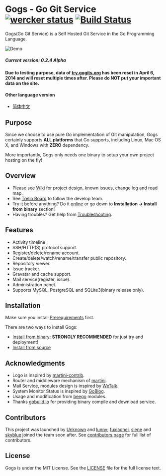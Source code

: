 Gogs - Go Git Service [![wercker status](https://app.wercker.com/status/ad0bdb0bc450ac6f09bc56b9640a50aa/s/ "wercker status")](https://app.wercker.com/project/bykey/ad0bdb0bc450ac6f09bc56b9640a50aa) [![Build Status](https://drone.io/github.com/gogits/gogs/status.png)](https://drone.io/github.com/gogits/gogs/latest)
=====================

Gogs(Go Git Service) is a Self Hosted Git Service in the Go Programming Language.

![Demo](http://gowalker.org/public/gogs_demo.gif)

##### Current version: 0.2.4 Alpha

#### Due to testing purpose, data of [try.gogits.org](http://try.gogits.org) has been reset in April 6, 2014 and will reset multiple times after. Please do NOT put your important data on the site.

#### Other language version

- [简体中文](README_ZH.md)

## Purpose

Since we choose to use pure Go implementation of Git manipulation, Gogs certainly supports **ALL platforms**  that Go supports, including Linux, Mac OS X, and Windows with **ZERO** dependency. 

More importantly, Gogs only needs one binary to setup your own project hosting on the fly!

## Overview

- Please see [Wiki](https://github.com/gogits/gogs/wiki) for project design, known issues, change log and road map.
- See [Trello Board](https://trello.com/b/uxAoeLUl/gogs-go-git-service) to follow the develop team.
- Try it before anything? Do it [online](http://try.gogits.org/Unknown/gogs) or go down to **Installation -> Install from binary** section!
- Having troubles? Get help from [Troubleshooting](https://github.com/gogits/gogs/wiki/Troubleshooting).

## Features

- Activity timeline
- SSH/HTTP(S) protocol support.
- Register/delete/rename account.
- Create/delete/watch/rename/transfer public repository.
- Repository viewer.
- Issue tracker.
- Gravatar and cache support.
- Mail service(register, issue).
- Administration panel.
- Supports MySQL, PostgreSQL and SQLite3(binary release only).

## Installation

Make sure you install [Prerequirements](https://github.com/gogits/gogs/wiki/Prerequirements) first.

There are two ways to install Gogs:

- [Install from binary](https://github.com/gogits/gogs/wiki/Install-from-binary): **STRONGLY RECOMMENDED** for just try and deployment!
- [Install from source](https://github.com/gogits/gogs/wiki/Install-from-source)

## Acknowledgments

- Logo is inspired by [martini-contrib](https://github.com/martini-contrib).
- Router and middleware mechanism of [martini](http://martini.codegangsta.io/).
- Mail Service, modules design is inspired by [WeTalk](https://github.com/beego/wetalk).
- System Monitor Status is inspired by [GoBlog](https://github.com/fuxiaohei/goblog).
- Usage and modification from [beego](http://beego.me) modules.
- Thanks [gobuild.io](http://gobuild.io) for providing binary compile and download service.

## Contributors

This project was launched by [Unknown](https://github.com/Unknwon) and [lunny](https://github.com/lunny); [fuxiaohei](https://github.com/fuxiaohei), [slene](https://github.com/slene) and [skyblue](https://github.com/shxsun) joined the team soon after. See [contributors page](https://github.com/gogits/gogs/graphs/contributors) for full list of contributors.

## License

Gogs is under the MIT License. See the [LICENSE](https://github.com/gogits/gogs/blob/master/LICENSE) file for the full license text.
